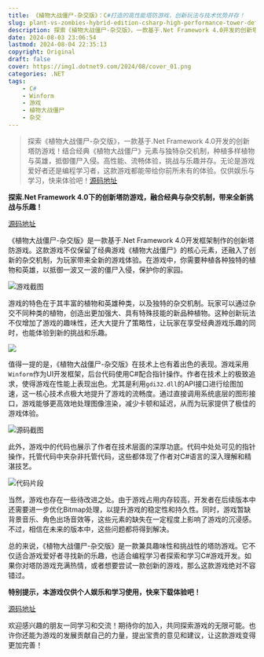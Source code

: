 ```yaml
---
title: 《植物大战僵尸-杂交版》：C#打造的高性能塔防游戏，创新玩法与技术优势并存！
slug: plant-vs-zombies-hybrid-edition-csharp-high-performance-tower-defense-game
description: 探索《植物大战僵尸-杂交版》，一款基于.Net Framework 4.0开发的创新塔防游戏！结合经典《植物大战僵尸》元素与独特杂交机制，种植多样植物与英雄，抵御僵尸入侵。高性能、流畅体验，挑战与乐趣并存。无论是游戏爱好者还是编程学习者，这款游戏都能带给你前所未有的体验。快来下载试玩吧！
date: 2024-08-03 23:06:54
lastmod: 2024-08-04 22:35:13
copyright: Original
draft: false
cover: https://img1.dotnet9.com/2024/08/cover_01.png
categories: .NET
tags: 
    - C#
    - Winform
    - 游戏
    - 植物大战僵尸
    - 杂交
---
```


> 探索《植物大战僵尸-杂交版》，一款基于.Net Framework 4.0开发的创新塔防游戏！结合经典《植物大战僵尸》元素与独特杂交机制，种植多样植物与英雄，抵御僵尸入侵。高性能、流畅体验，挑战与乐趣并存。无论是游戏爱好者还是编程学习者，这款游戏都能带给你前所未有的体验。仅供娱乐与学习，快来体验吧！[源码地址](https://gitee.com/feng-cai/plants-v.s.-zombies)

**探索.Net Framework 4.0下的创新塔防游戏，融合经典与杂交机制，带来全新挑战与乐趣！**

[源码地址](https://gitee.com/feng-cai/plants-v.s.-zombies)

《植物大战僵尸-杂交版》是一款基于.Net Framework 4.0开发框架制作的创新塔防游戏。这款游戏不仅保留了经典游戏《植物大战僵尸》的核心元素，还融入了创新的杂交机制，为玩家带来全新的游戏体验。在游戏中，你需要种植各种独特的植物和英雄，以抵御一波又一波的僵尸入侵，保护你的家园。

![游戏截图](https://img1.dotnet9.com/2024/08/0101.gif)

游戏的特色在于其丰富的植物和英雄种类，以及独特的杂交机制。玩家可以通过杂交不同种类的植物，创造出更加强大、具有特殊技能的新品种植物。这种创新玩法不仅增加了游戏的趣味性，还大大提升了策略性，让玩家在享受经典游戏乐趣的同时，也能体验到新的挑战和乐趣。

![](https://img1.dotnet9.com/2024/08/0103.png)

值得一提的是，《植物大战僵尸-杂交版》在技术上也有着出色的表现。游戏采用`Winform`作为UI开发框架，后台代码使用C#配合指针操作。作者在技术上的极致追求，使得游戏在性能上表现出色。尤其是利用`gdi32.dll`的API接口进行绘图加速，这一核心技术点极大地提升了游戏的流畅度。通过直接调用系统底层的图形接口，游戏能够更高效地处理图像渲染，减少卡顿和延迟，从而为玩家提供了极佳的游戏体验。

![源码截图](https://img1.dotnet9.com/2024/08/0102.png)

此外，游戏中的代码也展示了作者在技术层面的深厚功底。代码中处处可见的指针操作，托管代码中夹杂非托管代码，这些都体现了作者对C#语言的深入理解和精湛技艺。

![代码片段](https://img1.dotnet9.com/2024/08/0104.png)

当然，游戏也存在一些待改进之处。由于游戏占用内存较高，开发者在后续版本中还需要进一步优化Bitmap处理，以提升游戏的稳定性和持久性。同时，游戏暂缺背景音乐、角色出场音效等，这些元素的缺失在一定程度上影响了游戏的沉浸感。不过，相信在未来的版本中，这些问题都将得到解决。

总的来说，《植物大战僵尸-杂交版》是一款兼具趣味性和挑战性的塔防游戏。它不仅适合游戏爱好者寻找新的乐趣，也适合编程学习者探索和学习C#游戏开发。如果你对塔防游戏充满热情，或者想要尝试一款创新的游戏，那么这款游戏绝对不容错过。

**特别提示，本游戏仅供个人娱乐和学习使用，快来下载体验吧！**

[源码地址](https://gitee.com/feng-cai/plants-v.s.-zombies)

欢迎感兴趣的朋友一同学习和交流！期待你的加入，共同探索游戏的无限可能。也许你还能为游戏的发展贡献自己的力量，提出宝贵的意见和建议，让这款游戏变得更加完善！